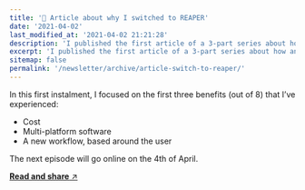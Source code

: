 ```yaml
---
title: '📝 Article about why I switched to REAPER'
date: '2021-04-02'
last_modified_at: '2021-04-02 21:21:28'
description: 'I published the first article of a 3-part series about how and why I switched from Pro Tools to REAPER.'
excerpt: 'I published the first article of a 3-part series about how and why I switched from Pro Tools to REAPER.'
sitemap: false
permalink: '/newsletter/archive/article-switch-to-reaper/'
---
```

In this first instalment, I focused on the first three benefits (out of 8) that I’ve experienced:

- Cost
- Multi-platform software
- A new workflow, based around the user

The next episode will go online on the 4th of April.

[**Read and share** ↗︎](/blog/daw-from-logic-to-pro-tools-to-reaper-part-1/)